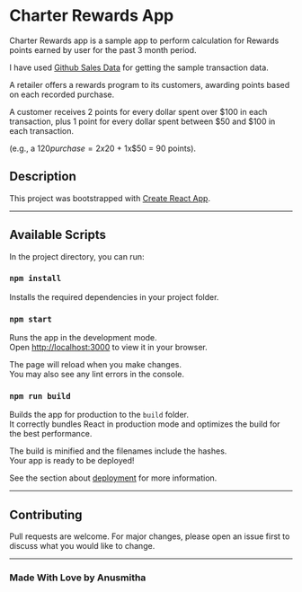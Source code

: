 # Charter Rewards App

Charter Rewards app is a sample app to perform calculation for Rewards points earned by user for the past 3 month period.

I have used [Github Sales Data](https://github.com/sprabhakaran/csvfiles/blob/master/SalesData.csv) for getting the sample transaction data.

A retailer offers a rewards program to its customers, awarding points based on each recorded purchase.

A customer receives 2 points for every dollar spent over $100 in each transaction, plus 1 point for every dollar spent between $50 and $100 in each transaction.

(e.g., a $120 purchase = 2x$20 + 1x$50 = 90 points).


## Description

This project was bootstrapped with [Create React App](https://github.com/facebook/create-react-app).
- - - -
## Available Scripts

In the project directory, you can run:

### `npm install`

Installs the required dependencies in your project folder.

### `npm start`

Runs the app in the development mode.\
Open [http://localhost:3000](http://localhost:3000) to view it in your browser.

The page will reload when you make changes.\
You may also see any lint errors in the console.

### `npm run build`

Builds the app for production to the `build` folder.\
It correctly bundles React in production mode and optimizes the build for the best performance.

The build is minified and the filenames include the hashes.\
Your app is ready to be deployed!

See the section about [deployment](https://facebook.github.io/create-react-app/docs/deployment) for more information.

- - - -
## Contributing

Pull requests are welcome. For major changes, please open an issue first
to discuss what you would like to change.


- - - -
### Made With Love by Anusmitha

